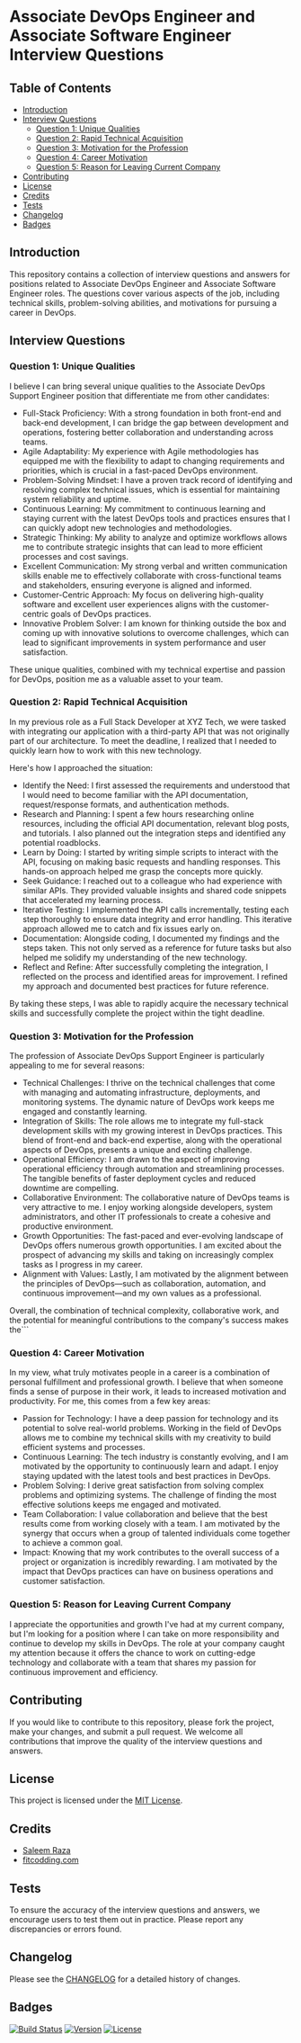 # Associate DevOps Engineer and Associate Software Engineer Interview Questions

## Table of Contents

- [Introduction](#introduction)
- [Interview Questions](#interview-questions)
  - [Question  1: Unique Qualities](#question-1-unique-qualities)
  - [Question  2: Rapid Technical Acquisition](#question-2-rapid-technical-acquisition)
  - [Question  3: Motivation for the Profession](#question-3-motivation-for-the-profession)
  - [Question  4: Career Motivation](#question-4-career-motivation)
  - [Question  5: Reason for Leaving Current Company](#question-5-reason-for-leaving-current-company)
- [Contributing](#contributing)
- [License](#license)
- [Credits](#credits)
- [Tests](#tests)
- [Changelog](#changelog)
- [Badges](#badges)

## Introduction

This repository contains a collection of interview questions and answers for positions related to Associate DevOps Engineer and Associate Software Engineer roles. The questions cover various aspects of the job, including technical skills, problem-solving abilities, and motivations for pursuing a career in DevOps.

## Interview Questions

### Question   1: Unique Qualities

I believe I can bring several unique qualities to the Associate DevOps Support Engineer position that differentiate me from other candidates:

- Full-Stack Proficiency: With a strong foundation in both front-end and back-end development, I can bridge the gap between development and operations, fostering better collaboration and understanding across teams.
- Agile Adaptability: My experience with Agile methodologies has equipped me with the flexibility to adapt to changing requirements and priorities, which is crucial in a fast-paced DevOps environment.
- Problem-Solving Mindset: I have a proven track record of identifying and resolving complex technical issues, which is essential for maintaining system reliability and uptime.
- Continuous Learning: My commitment to continuous learning and staying current with the latest DevOps tools and practices ensures that I can quickly adopt new technologies and methodologies.
- Strategic Thinking: My ability to analyze and optimize workflows allows me to contribute strategic insights that can lead to more efficient processes and cost savings.
- Excellent Communication: My strong verbal and written communication skills enable me to effectively collaborate with cross-functional teams and stakeholders, ensuring everyone is aligned and informed.
- Customer-Centric Approach: My focus on delivering high-quality software and excellent user experiences aligns with the customer-centric goals of DevOps practices.
- Innovative Problem Solver: I am known for thinking outside the box and coming up with innovative solutions to overcome challenges, which can lead to significant improvements in system performance and user satisfaction.

These unique qualities, combined with my technical expertise and passion for DevOps, position me as a valuable asset to your team.

### Question   2: Rapid Technical Acquisition

In my previous role as a Full Stack Developer at XYZ Tech, we were tasked with integrating our application with a third-party API that was not originally part of our architecture. To meet the deadline, I realized that I needed to quickly learn how to work with this new technology.

Here's how I approached the situation:

- Identify the Need: I first assessed the requirements and understood that I would need to become familiar with the API documentation, request/response formats, and authentication methods.
- Research and Planning: I spent a few hours researching online resources, including the official API documentation, relevant blog posts, and tutorials. I also planned out the integration steps and identified any potential roadblocks.
- Learn by Doing: I started by writing simple scripts to interact with the API, focusing on making basic requests and handling responses. This hands-on approach helped me grasp the concepts more quickly.
- Seek Guidance: I reached out to a colleague who had experience with similar APIs. They provided valuable insights and shared code snippets that accelerated my learning process.
- Iterative Testing: I implemented the API calls incrementally, testing each step thoroughly to ensure data integrity and error handling. This iterative approach allowed me to catch and fix issues early on.
- Documentation: Alongside coding, I documented my findings and the steps taken. This not only served as a reference for future tasks but also helped me solidify my understanding of the new technology.
- Reflect and Refine: After successfully completing the integration, I reflected on the process and identified areas for improvement. I refined my approach and documented best practices for future reference.

By taking these steps, I was able to rapidly acquire the necessary technical skills and successfully complete the project within the tight deadline.

### Question   3: Motivation for the Profession

The profession of Associate DevOps Support Engineer is particularly appealing to me for several reasons:

- Technical Challenges: I thrive on the technical challenges that come with managing and automating infrastructure, deployments, and monitoring systems. The dynamic nature of DevOps work keeps me engaged and constantly learning.
- Integration of Skills: The role allows me to integrate my full-stack development skills with my growing interest in DevOps practices. This blend of front-end and back-end expertise, along with the operational aspects of DevOps, presents a unique and exciting challenge.
- Operational Efficiency: I am drawn to the aspect of improving operational efficiency through automation and streamlining processes. The tangible benefits of faster deployment cycles and reduced downtime are compelling.
- Collaborative Environment: The collaborative nature of DevOps teams is very attractive to me. I enjoy working alongside developers, system administrators, and other IT professionals to create a cohesive and productive environment.
- Growth Opportunities: The fast-paced and ever-evolving landscape of DevOps offers numerous growth opportunities. I am excited about the prospect of advancing my skills and taking on increasingly complex tasks as I progress in my career.
- Alignment with Values: Lastly, I am motivated by the alignment between the principles of DevOps—such as collaboration, automation, and continuous improvement—and my own values as a professional.

Overall, the combination of technical complexity, collaborative work, and the potential for meaningful contributions to the company's success makes the```

### Question   4: Career Motivation

In my view, what truly motivates people in a career is a combination of personal fulfillment and professional growth. I believe that when someone finds a sense of purpose in their work, it leads to increased motivation and productivity. For me, this comes from a few key areas:

- Passion for Technology: I have a deep passion for technology and its potential to solve real-world problems. Working in the field of DevOps allows me to combine my technical skills with my creativity to build efficient systems and processes.
- Continuous Learning: The tech industry is constantly evolving, and I am motivated by the opportunity to continuously learn and adapt. I enjoy staying updated with the latest tools and best practices in DevOps.
- Problem Solving: I derive great satisfaction from solving complex problems and optimizing systems. The challenge of finding the most effective solutions keeps me engaged and motivated.
- Team Collaboration: I value collaboration and believe that the best results come from working closely with a team. I am motivated by the synergy that occurs when a group of talented individuals come together to achieve a common goal.
- Impact: Knowing that my work contributes to the overall success of a project or organization is incredibly rewarding. I am motivated by the impact that DevOps practices can have on business operations and customer satisfaction.

### Question   5: Reason for Leaving Current Company

I appreciate the opportunities and growth I've had at my current company, but I'm looking for a position where I can take on more responsibility and continue to develop my skills in DevOps. The role at your company caught my attention because it offers the chance to work on cutting-edge technology and collaborate with a team that shares my passion for continuous improvement and efficiency.

## Contributing

If you would like to contribute to this repository, please fork the project, make your changes, and submit a pull request. We welcome all contributions that improve the quality of the interview questions and answers.

## License

This project is licensed under the [MIT License](LICENSE).

## Credits

- [Saleem Raza](#)
- [fitcodding.com](#)

## Tests

To ensure the accuracy of the interview questions and answers, we encourage users to test them out in practice. Please report any discrepancies or errors found.

## Changelog

Please see the [CHANGELOG](CHANGELOG.md) for a detailed history of changes.

## Badges

[![Build Status](https://travis-ci.org/fitsaleem/yourrepository.svg?branch=master)](https://travis-ci.org/fitsaleem/yourrepository)
[![Version](https://img.shields.io/github/release/fitsaleem/yourrepository.svg)](https://github.com/fitsaleem/yourrepository/releases)
[![License](https://img.shields.io/github/license/fitsaleem/yourrepository.svg)](https://github.com/fitsaleem/yourrepository/blob/master/LICENSE)

